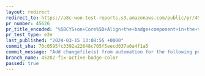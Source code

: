 ```yaml
---
layout: redirect
redirect_to: https://a8c-woo-test-reports.s3.amazonaws.com/public/pr/45626/e2e/index.html
pr_number: 45626
pr_title_encoded: "%5BCYS+on+Core%5D+Align+the+badge+component+in+the+themes+intro+screen"
pr_test_type: e2e
last_published: "2024-03-15 13:08:55 +0000"
commit_sha: 70c0595fc3392a22648c705f5eecd037a0a4f1a5
commit_message: "Add changefile(s) from automation for the following project(s): wooco…"
branch_name: 45282-fix-active-badge-color
passed: true
---
```

